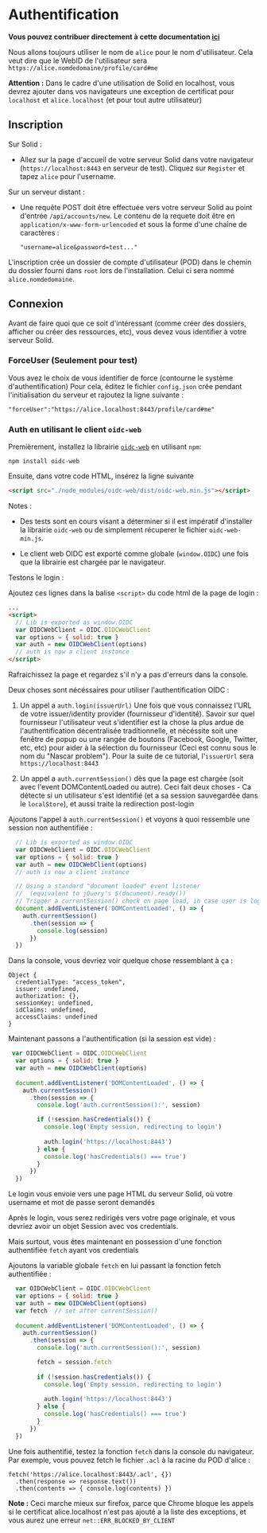 Authentification
===

**Vous pouvez contribuer directement à cette documentation [ici](https://hackmd.io/xA03xNjdQfOqAzLXbghPlQ?both)**



Nous allons toujours utiliser le nom de `alice` pour le nom d'utilisateur.
Cela veut dire que le WebID de l'utilisateur sera `https://alice.nomdedomaine/profile/card#me`

**Attention :** Dans le cadre d'une utilisation de Solid en localhost, vous devrez ajouter dans vos navigateurs une exception de certificat pour `localhost` et `alice.localhost` (et pour tout autre utilisateur)

## Inscription


Sur Solid :
* Allez sur la page d'accueil de votre serveur Solid dans votre navigateur (`https://localhost:8443` en serveur de test). Cliquez sur `Register` et tapez `alice` pour l'username.

Sur un serveur distant : 
* Une requête POST doit être effectuée vers votre serveur Solid au point d'entrée `/api/accounts/new`. Le contenu de la requete doit être en `application/x-www-form-urlencoded` et sous la forme d'une chaîne de caractères : 
    ```
    "username=alice&password=test..."
    ```

 L'inscription crée un dossier de compte d'utilisateur (POD) dans le chemin du dossier fourni dans `root` lors de l'installation.
Celui ci sera nommé `alice.nomdedomaine`.

## Connexion

Avant de faire quoi que ce soit d'intéressant (comme créer des dossiers, afficher ou créer des ressources, etc), vous devez vous identifier à votre serveur Solid.

### ForceUser (Seulement pour test)

Vous avez le choix de vous identifier de force (contourne le système d'authentification)
Pour cela, éditez le fichier `config.json` crée pendant l'initialisation du serveur et rajoutez la ligne suivante : 

```
"forceUser":"https://alice.localhost:8443/profile/card#me"
```

### Auth en utilisant le client `oidc-web`

Premièrement, installez la librairie [`oidc-web`](https://github.com/solid/oidc-web) en utilisant `npm`: 

```
npm install oidc-web
```

Ensuite, dans votre code HTML, insérez la ligne suivante 

```HTML
<script src="./node_modules/oidc-web/dist/oidc-web.min.js"></script>
```

Notes :
* Des tests sont en cours visant a déterminer si il est impératif d'installer la librairie `oidc-web` ou de simplement récuperer le fichier `oidc-web-min.js`.

* Le client web OIDC est exporté comme globale (`window.OIDC`) une fois que la librairie est chargée par le navigateur.

Testons le login : 

Ajoutez ces lignes dans la balise `<script>` du code html de la page de login : 

```HTML
...
<script>
  // Lib is exported as window.OIDC
  var OIDCWebClient = OIDC.OIDCWebClient
  var options = { solid: true }
  var auth = new OIDCWebClient(options)
  // auth is now a client instance
</script>
```

Rafraichissez la page et regardez s'il n'y a pas d'erreurs dans la console. 

Deux choses sont nécéssaires pour utiliser l'authentification OIDC : 
1. Un appel a `auth.login(issuerUrl)` Une fois que vous connaissez l'URL de votre issuer/identity provider (fournisseur d'identité). 
Savoir sur quel fournisseur l'utilisateur veut s'identifier est la chose la plus ardue de l'authentification décentralisée traditionnelle, et nécéssite soit une fenêtre de popup ou une rangée de boutons (Facebook, Google, Twitter, etc, etc) pour aider à la sélection du fournisseur (Ceci est connu sous le nom du "Nascar problem").
Pour la suite de ce tutorial, l'`issuerUrl` sera `https://localhost:8443`

2. Un appel a `auth.currentSession()` dès que la page est chargée (soit avec l'event DOMContentLoaded ou autre).
Ceci fait deux choses - Ca détecte si un utilisateur s'est identifié (et a sa session sauvegardée dans le `localStore`), et aussi traite la redirection post-login

Ajoutons l'appel à `auth.currentSession()` et voyons à quoi ressemble une session non authentifiée : 

```javascript
  // Lib is exported as window.OIDC
  var OIDCWebClient = OIDC.OIDCWebClient
  var options = { solid: true }
  var auth = new OIDCWebClient(options)
  // auth is now a client instance

  // Using a standard "document loaded" event listener
  //  (equivalent to jQuery's $(document).ready())
  // Trigger a currentSession() check on page load, in case user is logged in already
  document.addEventListener('DOMContentLoaded', () => {
    auth.currentSession()
      .then(session => {
        console.log(session)
      })
  })
```

Dans la console, vous devriez voir quelque chose ressemblant à ça : 

```
Object { 
  credentialType: "access_token", 
  issuer: undefined, 
  authorization: {}, 
  sessionKey: undefined, 
  idClaims: undefined, 
  accessClaims: undefined 
}
```

Maintenant passons a l'authentification (si la session est vide) : 

```javascript
 var OIDCWebClient = OIDC.OIDCWebClient
  var options = { solid: true }
  var auth = new OIDCWebClient(options)
    
  document.addEventListener('DOMContentLoaded', () => {
    auth.currentSession()
      .then(session => {
        console.log('auth.currentSession():', session)

        if (!session.hasCredentials()) {
          console.log('Empty session, redirecting to login')
          
          auth.login('https://localhost:8443')
        } else {
          console.log('hasCredentials() === true')
        } 
      })
  })
```

Le login vous envoie vers une page HTML du serveur Solid, où votre username et mot de passe seront demandés

Après le login, vous serez redirigés vers votre page originale, et vous devriez avoir un objet Session avec vos credentials.

Mais surtout, vous êtes maintenant en possession d'une fonction authentifiée `fetch` ayant vos credentials

Ajoutons la variable globale `fetch` en lui passant la fonction fetch authentifiée : 

```javascript
  var OIDCWebClient = OIDC.OIDCWebClient
  var options = { solid: true }
  var auth = new OIDCWebClient(options)
  var fetch  // set after currentSession()
    
  document.addEventListener('DOMContentLoaded', () => {
    auth.currentSession()
      .then(session => {
        console.log('auth.currentSession():', session)

        fetch = session.fetch
                        
        if (!session.hasCredentials()) {
          console.log('Empty session, redirecting to login')
          
          auth.login('https://localhost:8443')
        } else {
          console.log('hasCredentials() === true')
        } 
      })
  })
```

Une fois authentifié, testez la fonction `fetch` dans la console du navigateur. 
Par exemple, vous pouvez fetch le fichier `.acl` à la racine du POD d'alice : 

```
fetch('https://alice.localhost:8443/.acl', {})
  .then(response => response.text())
  .then(contents => { console.log(contents) })
```

**Note :** Ceci marche mieux sur firefox, parce que Chrome bloque les appels si le certificat alice.localhost n'est pas ajouté a la liste des exceptions, et vous aurez une erreur `net::ERR_BLOCKED_BY_CLIENT`